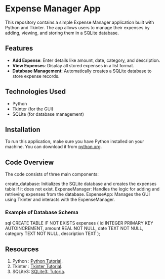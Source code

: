 # Expense Manager App

This repository contains a simple Expense Manager application built with Python and Tkinter. The app allows users to manage their expenses by adding, viewing, and storing them in a SQLite database.

## Features

- **Add Expense**: Enter details like amount, date, category, and description.
- **View Expenses**: Display all stored expenses in a list format.
- **Database Management**: Automatically creates a SQLite database to store expense records.

## Technologies Used

- Python
- Tkinter (for the GUI)
- SQLite (for database management)

## Installation

To run this application, make sure you have Python installed on your machine. You can download it from [python.org](https://www.python.org/downloads/).

## Code Overview
The code consists of three main components:

create_database: Initializes the SQLite database and creates the expenses table if it does not exist.
ExpenseManager: Handles the logic for adding and retrieving expenses from the database.
ExpenseApp: Manages the GUI using Tkinter and interacts with the ExpenseManager.

### Example of Database Schema
sql
CREATE TABLE IF NOT EXISTS expenses (
    id INTEGER PRIMARY KEY AUTOINCREMENT,
    amount REAL NOT NULL,
    date TEXT NOT NULL,
    category TEXT NOT NULL,
    description TEXT
    );

## Resources
1. Python : [Python Tutorial](https://youtu.be/ix9cRaBkVe0?feature=shared).
2. Tkinter : [Tkinter Tutorial](https://youtube.com/playlist?list=PLZPZq0r_RZOOeQBaP5SeMjl2nwDcJaV0T&feature=shared).
3. SQLite3: [SQLite3: Tutoria](https://youtu.be/Ykf5zxBMxZ8?feature=shared).
